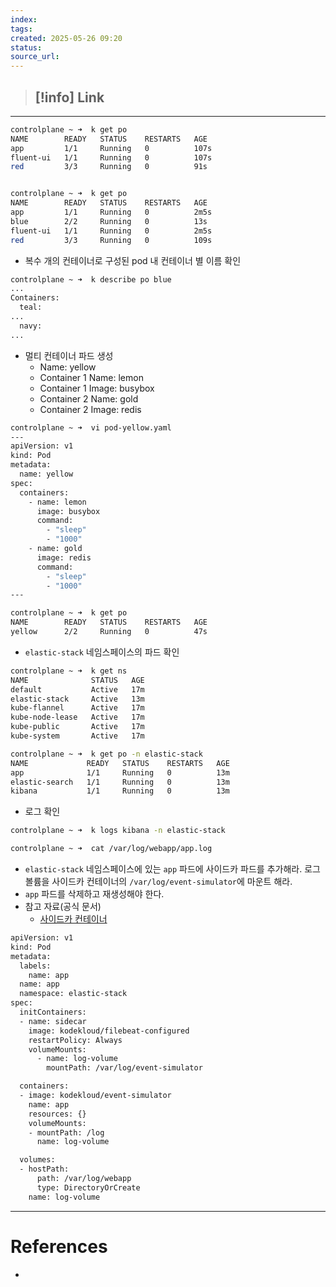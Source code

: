 ```yaml
---
index: 
tags: 
created: 2025-05-26 09:20
status: 
source_url:
---
```

>[!info] Link
>- 

---

```bash
controlplane ~ ➜  k get po
NAME        READY   STATUS    RESTARTS   AGE
app         1/1     Running   0          107s
fluent-ui   1/1     Running   0          107s
red         3/3     Running   0          91s


controlplane ~ ➜  k get po
NAME        READY   STATUS    RESTARTS   AGE
app         1/1     Running   0          2m5s
blue        2/2     Running   0          13s
fluent-ui   1/1     Running   0          2m5s
red         3/3     Running   0          109s
```

- 복수 개의 컨테이너로 구성된 pod 내 컨테이너 별 이름 확인
```bash
controlplane ~ ➜  k describe po blue
...
Containers:
  teal:
...
  navy:
...
```

- 멀티 컨테이너 파드 생성
	- Name: yellow
	- Container 1 Name: lemon
	- Container 1 Image: busybox
	- Container 2 Name: gold
	- Container 2 Image: redis
```bash
controlplane ~ ➜  vi pod-yellow.yaml 
---
apiVersion: v1
kind: Pod
metadata:
  name: yellow
spec:
  containers:
    - name: lemon
      image: busybox
      command:
        - "sleep"
        - "1000"
    - name: gold
      image: redis
      command:
        - "sleep"
        - "1000"
---

controlplane ~ ➜  k get po
NAME        READY   STATUS    RESTARTS   AGE
yellow      2/2     Running   0          47s
```

- `elastic-stack` 네임스페이스의 파드 확인
```bash
controlplane ~ ➜  k get ns
NAME              STATUS   AGE
default           Active   17m
elastic-stack     Active   13m
kube-flannel      Active   17m
kube-node-lease   Active   17m
kube-public       Active   17m
kube-system       Active   17m

controlplane ~ ➜  k get po -n elastic-stack 
NAME             READY   STATUS    RESTARTS   AGE
app              1/1     Running   0          13m
elastic-search   1/1     Running   0          13m
kibana           1/1     Running   0          13m
```

- 로그 확인
```bash
controlplane ~ ➜  k logs kibana -n elastic-stack 

controlplane ~ ➜  cat /var/log/webapp/app.log 
```

- `elastic-stack` 네임스페이스에 있는 `app` 파드에 사이드카 파드를 추가해라. 로그 볼륨을 사이드카 컨테이너의 `/var/log/event-simulator`에 마운트 해라.
- `app` 파드를 삭제하고 재생성해야 한다.
- 참고 자료(공식 문서)
	- [사이드카 컨테이너](https://kubernetes.io/docs/concepts/workloads/pods/sidecar-containers/)
```bash
apiVersion: v1
kind: Pod
metadata:
  labels:
    name: app
  name: app
  namespace: elastic-stack
spec:
  initContainers:
  - name: sidecar
    image: kodekloud/filebeat-configured
    restartPolicy: Always
    volumeMounts:
      - name: log-volume
        mountPath: /var/log/event-simulator

  containers:
  - image: kodekloud/event-simulator
    name: app
    resources: {}
    volumeMounts:
    - mountPath: /log
      name: log-volume

  volumes:
  - hostPath:
      path: /var/log/webapp
      type: DirectoryOrCreate
    name: log-volume
```





---

# References
- 